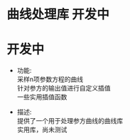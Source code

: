 # 曲线处理库 开发中  
# 开发中  
- 功能:  
采样n项参数方程的曲线  
针对参方的输出值进行自定义插值  
一些实用插值函数  

- 描述:  
提供了一个用于处理参方曲线的曲线库  
实用库，尚未测试  